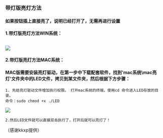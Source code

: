 ### 带灯版亮灯方法
#### 如果按钮插上直接亮了，说明已经打开了，无需再进行设置
#### 1.带灯版亮灯方法WIN系统：
![](http://ww1.sinaimg.cn/large/0060lm7Tly1fjclpfyr9ij30v60kjjt6.jpg)
---
#### 2.带灯版亮灯方法MAC系统：
#### MAC版需要安装亮灯驱动，在第一步中下载配套软件，找到'mac系统\mac亮灯'文件夹中的LED文件，拷贝到某文件夹，然后根据下方步骤：
```
1. 先给亮灯驱动文件增加执行权限。 打开mac系统的终端，使用cd 命令进入LED存放的目录。  
命令：sudo chmod +x ./LED
```
![](http://ww3.sinaimg.cn/large/0060lm7Tly1fkxwk4587gj30wi03z0tc.jpg)

```
2.然后LED文件就可以直接双击执行了，打开后就可以亮灯了！
```
（感谢kkxp提供）
